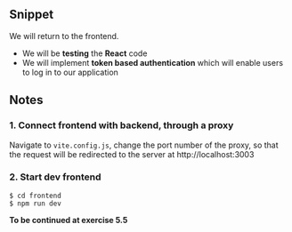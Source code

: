 ## Snippet
We will return to the frontend.
- We will be **testing** the **React** code
- We will implement **token based authentication** which will enable users to log in to our application 

## Notes
### 1. Connect frontend with backend, through a proxy
Navigate to `vite.config.js`, change the port number of the proxy, so that the request will be redirected to the server at http://localhost:3003

### 2. Start dev frontend
```
$ cd frontend
$ npm run dev
```

**To be continued at exercise 5.5**
